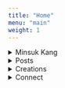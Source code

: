 ```yaml
---
title: "Home"
menu: "main"
weight: 1
---
```

<style>

img {
max-width: 200px;
margin: 0;
}

nav {
  margin-bottom: 1em;
}

</style>

<details>
<summary>Minsuk Kang</summary>

A writer, podcaster, sourdough baker, hobby coder, zine maker, pizza lover, former sandwich shop owner, comedy enthusiast, flip phone user, politician skeptic, VTSAX investor, secondhand shopper, Aeropress brewer, former student at four middle schools·three high schools·two colleges in Korea, China, and the US, Literature major, guardian of two cats, and husband of Eunbi Ko.

Currently in Jeju, Korea. I look like [this](https://bear-images.sfo2.cdn.digitaloceanspaces.com/jagunbae/minsuk-kang-profile.webp). I'm doing [these](https://kangminsuk.com/now/) right now.
</details>

<details>
<summary>Posts</summary>
{{< recent-posts >}}
</details>

<details>
<summary>Creations</summary>
<ul>
<li><a href="https://en.jagunbae.com">Jagunbae</a></li>
<li><a href="https://kangminsuk.com/tags/stories/">Short stories</a></li>
<li><a href="https://us.jagunbae.com">Kang and Ko's Photo Diary</a></li>
<li><a href="https://kangminsuk.com/interview/">(A Bit Serious) Parent Interview</a></li>
<li><a href="https://kangminsuk.com/conversation/">(A Bit Serious) Question Generator</a></li>
<li><a href="https://kangminsuk.com/mal/">Mal-muh-lee</a></li>
<li><a href="https://reviews.cheesylazy.com/">Sandwich shop</a> (closed)</li>
</ul>
</details>

<details>
<summary>Connect</summary>
<a href="https://letterbird.co/kang">Email</a>.<br><a href="https://kangminsuk.com/blog/index.xml">RSS(English)</a> or <a href="https://kangminsuk.com/ko/blog/index.xml">RSS(한국어)</a>.<br><a href="https://liberapay.com/Kang/">Donate</a>.
</details>